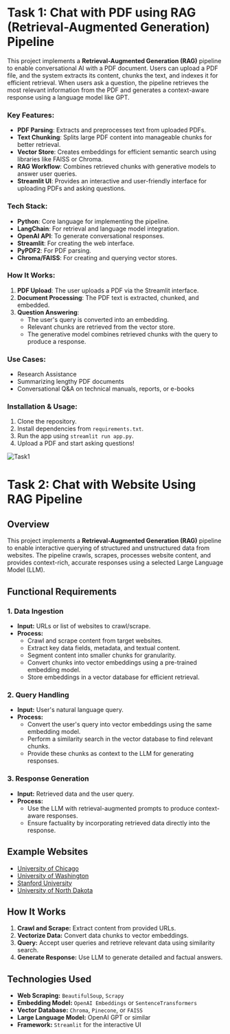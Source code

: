 # Task 1: Chat with PDF using RAG (Retrieval-Augmented Generation) Pipeline

This project implements a **Retrieval-Augmented Generation (RAG)** pipeline to enable conversational AI with a PDF document. Users can upload a PDF file, and the system extracts its content, chunks the text, and indexes it for efficient retrieval. When users ask a question, the pipeline retrieves the most relevant information from the PDF and generates a context-aware response using a language model like GPT.

### Key Features:
- **PDF Parsing**: Extracts and preprocesses text from uploaded PDFs.
- **Text Chunking**: Splits large PDF content into manageable chunks for better retrieval.
- **Vector Store**: Creates embeddings for efficient semantic search using libraries like FAISS or Chroma.
- **RAG Workflow**: Combines retrieved chunks with generative models to answer user queries.
- **Streamlit UI**: Provides an interactive and user-friendly interface for uploading PDFs and asking questions.

### Tech Stack:
- **Python**: Core language for implementing the pipeline.
- **LangChain**: For retrieval and language model integration.
- **OpenAI API**: To generate conversational responses.
- **Streamlit**: For creating the web interface.
- **PyPDF2**: For PDF parsing.
- **Chroma/FAISS**: For creating and querying vector stores.

### How It Works:
1. **PDF Upload**: The user uploads a PDF via the Streamlit interface.
2. **Document Processing**: The PDF text is extracted, chunked, and embedded.
3. **Question Answering**:
   - The user's query is converted into an embedding.
   - Relevant chunks are retrieved from the vector store.
   - The generative model combines retrieved chunks with the query to produce a response.

### Use Cases:
- Research Assistance
- Summarizing lengthy PDF documents
- Conversational Q&A on technical manuals, reports, or e-books

### Installation & Usage:
1. Clone the repository.
2. Install dependencies from `requirements.txt`.
3. Run the app using `streamlit run app.py`.
4. Upload a PDF and start asking questions!

![Task1](https://i.postimg.cc/T3mnMZG9/Whats-App-Image-2024-12-17-at-08-49-58-0e20360d.jpg)

# Task 2: Chat with Website Using RAG Pipeline

## Overview
This project implements a **Retrieval-Augmented Generation (RAG)** pipeline to enable interactive querying of structured and unstructured data from websites. The pipeline crawls, scrapes, processes website content, and provides context-rich, accurate responses using a selected Large Language Model (LLM).

## Functional Requirements

### 1. Data Ingestion
- **Input:** URLs or list of websites to crawl/scrape.
- **Process:**
  - Crawl and scrape content from target websites.
  - Extract key data fields, metadata, and textual content.
  - Segment content into smaller chunks for granularity.
  - Convert chunks into vector embeddings using a pre-trained embedding model.
  - Store embeddings in a vector database for efficient retrieval.

### 2. Query Handling
- **Input:** User's natural language query.
- **Process:**
  - Convert the user's query into vector embeddings using the same embedding model.
  - Perform a similarity search in the vector database to find relevant chunks.
  - Provide these chunks as context to the LLM for generating responses.

### 3. Response Generation
- **Input:** Retrieved data and the user query.
- **Process:**
  - Use the LLM with retrieval-augmented prompts to produce context-aware responses.
  - Ensure factuality by incorporating retrieved data directly into the response.

## Example Websites
- [University of Chicago](https://www.uchicago.edu/)
- [University of Washington](https://www.washington.edu/)
- [Stanford University](https://www.stanford.edu/)
- [University of North Dakota](https://und.edu/)

## How It Works
1. **Crawl and Scrape:** Extract content from provided URLs.
2. **Vectorize Data:** Convert data chunks to vector embeddings.
3. **Query:** Accept user queries and retrieve relevant data using similarity search.
4. **Generate Response:** Use LLM to generate detailed and factual answers.

## Technologies Used
- **Web Scraping:** `BeautifulSoup`, `Scrapy`
- **Embedding Model:** `OpenAI Embeddings` or `SentenceTransformers`
- **Vector Database:** `Chroma`, `Pinecone`, or `FAISS`
- **Large Language Model:** OpenAI GPT or similar
- **Framework:** `Streamlit` for the interactive UI


